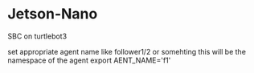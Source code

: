 # Jetson-Nano
SBC on turtlebot3 

set appropriate agent name like follower1/2 or somehting
this will be the namespace of the agent
export AENT_NAME='f1'
